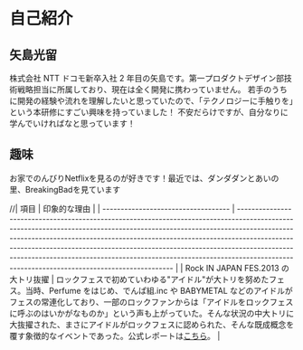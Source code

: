 # 自己紹介

## 矢島光留

株式会社 NTT ドコモ新卒入社 2 年目の矢島です。第一プロダクトデザイン部技術戦略担当に所属しており、現在は全く開発に携わっていません。
若手のうちに開発の経験や流れを理解したいと思っていたので、「テクノロジーに手触りを」という本研修にすごい興味を持っていました！
不安だらけですが、自分なりに学んでいければなと思っています！

## 趣味

お家でのんびりNetflixを見るのが好きです！最近では、ダンダダンとあいの里、BreakingBadを見ています

//| 項目                                | 印象的な理由                                                                                                                                                                                                                                                                                                                                                                                                                                                       |
| ----------------------------------- | ------------------------------------------------------------------------------------------------------------------------------------------------------------------------------------------------------------------------------------------------------------------------------------------------------------------------------------------------------------------------------------------------------------------------------------------------------------------ |
| Rock IN JAPAN FES.2013 の大トリ抜擢 | ロックフェスで初めていわゆる"アイドル"が大トリを努めたフェス。当時、Perfume をはじめ、でんぱ組.inc や BABYMETAL などのアイドルがフェスの常連化しており、一部のロックファンからは「アイドルをロックフェスに呼ぶのはいかがなものか」という声も上がっていた。そんな状況の中大トリに大抜擢された、まさにアイドルがロックフェスに認められた、そんな既成概念を覆す象徴的なイベントであった。公式レポートは[こちら](https://rockinon.com/quick/rijfes2013/detail/86272)。 |
